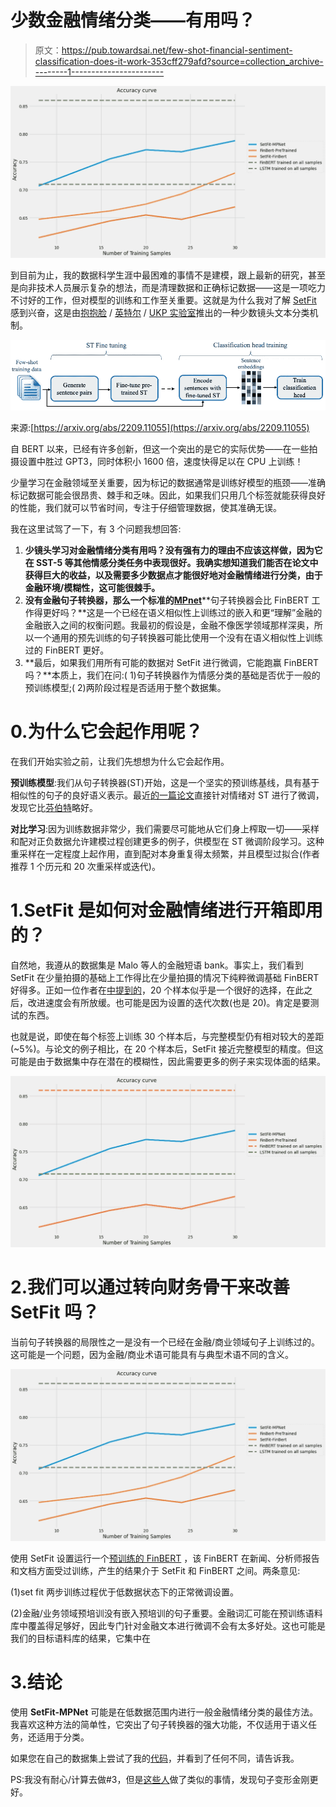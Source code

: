 # 少数金融情绪分类——有用吗？

> 原文：<https://pub.towardsai.net/few-shot-financial-sentiment-classification-does-it-work-353cff279afd?source=collection_archive---------1----------------------->

![](img/afc80556867b8ed92faeafbf85943057.png)

到目前为止，我的数据科学生涯中最困难的事情不是建模，跟上最新的研究，甚至是向非技术人员展示复杂的想法，而是清理数据和正确标记数据——这是一项吃力不讨好的工作，但对模型的训练和工作至关重要。这就是为什么我对了解 [SetFit](https://arxiv.org/abs/2209.11055) 感到兴奋，这是由[抱抱脸](https://huggingface.co/blog/setfit) / [英特尔](https://community.intel.com/t5/Blogs/Tech-Innovation/Artificial-Intelligence-AI/Sentence-Transformer-Fine-Tuning-SetFit/post/1407712) / [UKP 实验室](https://github.com/UKPLab)推出的一种少数镜头文本分类机制。

![](img/ccdafe013ba725e1147a3cbca9022ec5.png)

来源:[https://arxiv.org/abs/2209.11055](https://arxiv.org/abs/2209.11055)

自 BERT 以来，已经有许多创新，但这一个突出的是它的实际优势——在一些拍摄设置中胜过 GPT3，同时体积小 1600 倍，速度快得足以在 CPU 上训练！

少量学习在金融领域至关重要，因为标记的数据通常是训练好模型的瓶颈——准确标记数据可能会很昂贵、棘手和乏味。因此，如果我们只用几个标签就能获得良好的性能，我们就可以节省时间，专注于仔细管理数据，使其准确无误。

我在这里试驾了一下，有 3 个问题我想回答:

1.  **少镜头学习对金融情绪分类有用吗？没有强有力的理由不应该这样做，因为它在 SST-5 等其他情感分类任务中表现很好。我确实想知道我们能否在论文中获得巨大的收益，以及需要多少数据点才能很好地对金融情绪进行分类，由于金融环境/模糊性，这可能很棘手。**
2.  **没有金融句子转换器，那么一个标准的**[**MPnet**](https://huggingface.co/sentence-transformers/all-mpnet-base-v2)**句子转换器会比 FinBERT 工作得更好吗？**这是一个已经在语义相似性上训练过的嵌入和更“理解”金融的金融嵌入之间的权衡问题。我最初的假设是，金融不像医学领域那样深奥，所以一个通用的预先训练的句子转换器可能比使用一个没有在语义相似性上训练过的 FinBERT 更好。
3.  **最后，如果我们用所有可能的数据对 SetFit 进行微调，它能跑赢 FinBERT 吗？**本质上，我们在问:( 1)句子转换器作为情感分类的基础是否优于一般的预训练模型;( 2)两阶段过程是否适用于整个数据集。

# 0.为什么它会起作用呢？

在我们开始实验之前，让我们先想想为什么它会起作用。

**预训练模型**:我们从句子转换器(ST)开始，这是一个坚实的预训练基线，具有基于相似性的句子的良好语义表示。最近[的一篇论文](https://jfds.pm-research.com/content/early/2022/06/10/jfds.2022.1.095)直接针对情绪对 ST 进行了微调，发现它比[芬伯特](https://github.com/ProsusAI/finBERT)略好。

**对比学习**:因为训练数据非常少，我们需要尽可能地从它们身上榨取一切——采样和配对正负数据允许建模过程创建更多的例子，供模型在 ST 微调阶段学习。这种重采样在一定程度上起作用，直到配对本身重复得太频繁，并且模型过拟合(作者推荐 1 个历元和 20 次重采样或迭代)。

# 1.SetFit 是如何对金融情绪进行开箱即用的？

自然地，我遵从的数据集是 Malo 等人的金融短语 bank。事实上，我们看到 SetFit 在少量拍摄的基础上工作得比在少量拍摄的情况下纯粹微调基础 FinBERT 好得多。正如一位作者在[中提到的](https://github.com/huggingface/setfit/issues/86)，20 个样本似乎是一个很好的选择，在此之后，改进速度会有所放缓。也可能是因为设置的迭代次数(也是 20)。肯定是要测试的东西。

也就是说，即使在每个标签上训练 30 个样本后，与完整模型仍有相对较大的差距(~5%)。与论文的例子相比，在 20 个样本后，SetFit 接近完整模型的精度。但这可能是由于数据集中存在潜在的模糊性，因此需要更多的例子来实现体面的结果。

![](img/943eba78a486cef3a90dd9ca30b107c9.png)

# 2.我们可以通过转向财务骨干来改善 SetFit 吗？

当前句子转换器的局限性之一是没有一个已经在金融/商业领域句子上训练过的。这可能是一个问题，因为金融/商业术语可能具有与典型术语不同的含义。

![](img/afc80556867b8ed92faeafbf85943057.png)

使用 SetFit 设置运行一个[预训练的 FinBERT](https://huggingface.co/yiyanghkust/finbert-pretrain) ，该 FinBERT 在新闻、分析师报告和文档方面受过训练，产生的结果介于 SetFit 和 FinBERT 之间。两条意见:

(1)set fit 两步训练过程优于低数据状态下的正常微调设置。

(2)金融/业务领域预培训没有嵌入预培训的句子重要。金融词汇可能在预训练语料库中覆盖得足够好，因此专门针对金融文本进行微调不会有太多好处。这也可能是我们的目标语料库的结果，它集中在

# 3.结论

使用 **SetFit-MPNet** 可能是在低数据范围内进行一般金融情绪分类的最佳方法。我喜欢这种方法的简单性，它突出了句子转换器的强大功能，不仅适用于语义任务，还适用于分类。

如果您在自己的数据集上尝试了我的[代码](https://github.com/neoyipeng2018/FinancialPhraseBank-v1.0/blob/main/SetFit.ipynb)，并看到了任何不同，请告诉我。

PS:我没有耐心/计算去做#3，但是[这些人](https://jfds.pm-research.com/content/early/2022/06/10/jfds.2022.1.095)做了类似的事情，发现句子变形金刚更好。
